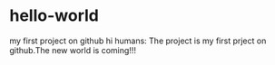 # hello-world
my first project on github
hi humans:
  The project is my first prject on github.The new world is coming!!!
